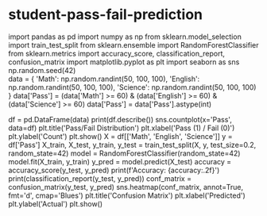 # student-pass-fail-prediction
import pandas as pd
import numpy as np
from sklearn.model_selection import train_test_split
from sklearn.ensemble import RandomForestClassifier
from sklearn.metrics import accuracy_score, classification_report, confusion_matrix
import matplotlib.pyplot as plt
import seaborn as sns
np.random.seed(42)  
data = {
    'Math': np.random.randint(50, 100, 100),
    'English': np.random.randint(50, 100, 100),
    'Science': np.random.randint(50, 100, 100)
}
data['Pass'] = (data['Math'] >= 60) & (data['English'] >= 60) & (data['Science'] >= 60)
data['Pass'] = data['Pass'].astype(int)

df = pd.DataFrame(data)
print(df.describe())
sns.countplot(x='Pass', data=df)
plt.title('Pass/Fail Distribution')
plt.xlabel('Pass (1) / Fail (0)')
plt.ylabel('Count')
plt.show()
X = df[['Math', 'English', 'Science']]
y = df['Pass']
X_train, X_test, y_train, y_test = train_test_split(X, y, test_size=0.2, random_state=42)
model = RandomForestClassifier(random_state=42)
model.fit(X_train, y_train)
y_pred = model.predict(X_test)
accuracy = accuracy_score(y_test, y_pred)
print(f'Accuracy: {accuracy:.2f}')
print(classification_report(y_test, y_pred))
conf_matrix = confusion_matrix(y_test, y_pred)
sns.heatmap(conf_matrix, annot=True, fmt='d', cmap='Blues')
plt.title('Confusion Matrix')
plt.xlabel('Predicted')
plt.ylabel('Actual')
plt.show()

